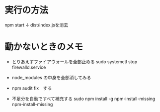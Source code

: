 # 実行の方法

npm start
↓
dist/index.jsを消去

# 動かないときのメモ

+ とりあえずファイアウォールを全部止める
sudo systemctl stop firewalld.service

+ node_modules の中身を全部消してみる

+ npm audit fix　する

+ 不足分を自動ですべて補充する
sudo npm install -g npm-install-missing
npm-install-missing
